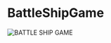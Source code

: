 # BattleShipGame
![BATTLE SHIP GAME](https://user-images.githubusercontent.com/72611040/159960177-80216ffe-817e-4ac4-a1fd-59679056d078.jpg)
